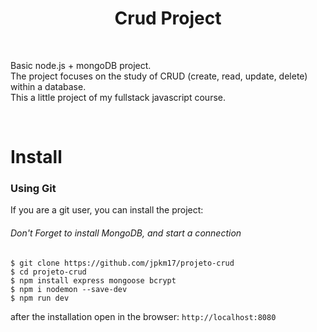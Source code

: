 <h1 align="center">Crud Project</h1>

<br>
<p>
  Basic node.js + mongoDB project. 
  <br>
  The project focuses on the study of CRUD (create, read, update, delete) within a database.
  <br>
  This a little project of my fullstack javascript course.
</p>
<br>

# Install
### Using Git

If you are a git user, you can install the project:
###### Don't Forget to install MongoDB, and start a connection

    $ git clone https://github.com/jpkm17/projeto-crud
    $ cd projeto-crud
    $ npm install express mongoose bcrypt
    $ npm i nodemon --save-dev
    $ npm run dev

after the installation open in the browser: `http://localhost:8080`
